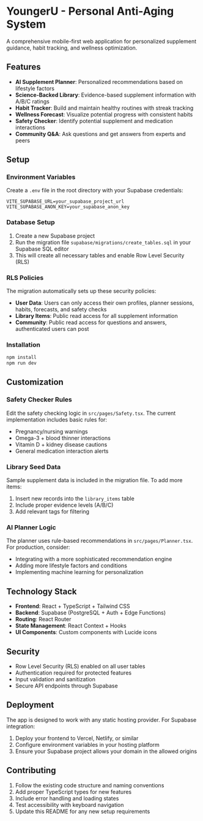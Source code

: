 # YoungerU - Personal Anti-Aging System

A comprehensive mobile-first web application for personalized supplement guidance, habit tracking, and wellness optimization.

## Features

- **AI Supplement Planner**: Personalized recommendations based on lifestyle factors
- **Science-Backed Library**: Evidence-based supplement information with A/B/C ratings
- **Habit Tracker**: Build and maintain healthy routines with streak tracking
- **Wellness Forecast**: Visualize potential progress with consistent habits
- **Safety Checker**: Identify potential supplement and medication interactions
- **Community Q&A**: Ask questions and get answers from experts and peers

## Setup

### Environment Variables

Create a `.env` file in the root directory with your Supabase credentials:

```env
VITE_SUPABASE_URL=your_supabase_project_url
VITE_SUPABASE_ANON_KEY=your_supabase_anon_key
```

### Database Setup

1. Create a new Supabase project
2. Run the migration file `supabase/migrations/create_tables.sql` in your Supabase SQL editor
3. This will create all necessary tables and enable Row Level Security (RLS)

### RLS Policies

The migration automatically sets up these security policies:

- **User Data**: Users can only access their own profiles, planner sessions, habits, forecasts, and safety checks
- **Library Items**: Public read access for all supplement information
- **Community**: Public read access for questions and answers, authenticated users can post

### Installation

```bash
npm install
npm run dev
```

## Customization

### Safety Checker Rules

Edit the safety checking logic in `src/pages/Safety.tsx`. The current implementation includes basic rules for:

- Pregnancy/nursing warnings
- Omega-3 + blood thinner interactions
- Vitamin D + kidney disease cautions
- General medication interaction alerts

### Library Seed Data

Sample supplement data is included in the migration file. To add more items:

1. Insert new records into the `library_items` table
2. Include proper evidence levels (A/B/C)
3. Add relevant tags for filtering

### AI Planner Logic

The planner uses rule-based recommendations in `src/pages/Planner.tsx`. For production, consider:

- Integrating with a more sophisticated recommendation engine
- Adding more lifestyle factors and conditions
- Implementing machine learning for personalization

## Technology Stack

- **Frontend**: React + TypeScript + Tailwind CSS
- **Backend**: Supabase (PostgreSQL + Auth + Edge Functions)
- **Routing**: React Router
- **State Management**: React Context + Hooks
- **UI Components**: Custom components with Lucide icons

## Security

- Row Level Security (RLS) enabled on all user tables
- Authentication required for protected features
- Input validation and sanitization
- Secure API endpoints through Supabase

## Deployment

The app is designed to work with any static hosting provider. For Supabase integration:

1. Deploy your frontend to Vercel, Netlify, or similar
2. Configure environment variables in your hosting platform
3. Ensure your Supabase project allows your domain in the allowed origins

## Contributing

1. Follow the existing code structure and naming conventions
2. Add proper TypeScript types for new features
3. Include error handling and loading states
4. Test accessibility with keyboard navigation
5. Update this README for any new setup requirements